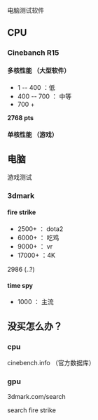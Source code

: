电脑测试软件

## CPU

### Cinebanch R15

#### 多核性能 （大型软件）

- 1 -- 400 ：低
- 400 -- 700 ： 中等
- 700 +

**2768 pts**

#### 单核性能 （游戏）

## 电脑

游戏测试

### 3dmark

#### fire strike

- 2500+ ： dota2
- 6000+ ： 吃鸡
- 9000+ ： vr
- 17000+ ：4K

2986 (..?)

#### time spy

- 1000 ： 主流


## 没买怎么办？

### cpu

cinebench.info （官方数据库）

### gpu

3dmark.com/search

search fire strike
